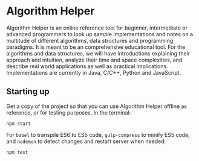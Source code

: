 # Algorithm Helper

Algorithm Helper is an online reference tool for beginner, intermediate or
advanced programmers to look up sample implementations and notes on a multitude
of different algorithms, data structures and programming paradigms. It is meant
to be an comprehensive educational tool. For the algorithms and data 
structures, we will have introductions explaining their approach and intuition,
analyze their time and space complexities, and describe real world applications 
as well as practical implications. Implementations are currently in Java, 
C/C++, Python and JavaScript.

## Starting up

Get a copy of the project so that you can use Algorithm Helper offline as 
reference, or for testing purposes. In the terminal:

```
npm start
```

For `babel` to transpile ES6 to ES5 code, `gulp-compress` to minify ES5 code,
and `nodemon` to detect changes and restart server when needed:

```
npm test
```